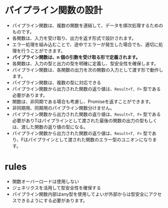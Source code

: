 # パイプライン関数の設計

- パイプライン関数は、複数の関数を連結して、データを順次処理するためのものです。
- 各関数は、入力を受け取り、出力を返す形式で設計されます。
- エラー処理を組み込むことで、途中でエラーが発生した場合でも、適切に処理を行うことができます。
- **パイプライン関数は、n 個の引数を受け取る形で定義されます。**
- 各関数は、入力の型と出力の型を明確に定義し、型安全性を確保します。
- パイプライン関数は、各関数の出力を次の関数の入力として渡す形で動作します。
- パイプライン関数は、複数の型に対応できる
- パイプライン関数から出力された関数の返り値は、`Result<T, F>` 型である必要があります。
- 関数は、非同期である場合も考慮し、Promiseを返すことができます。
- 非同期用、同期用のパイプライン関数分けません。
- パイプライン関数から出力された関数の返り値は、`Result<T, F>` 型である必要がありTはパイプラインとして渡された最後の関数の出力の型もしくは、渡した関数の返り値の型になる。
- パイプライン関数から出力された関数の返り値は、`Result<T, F>` 型であり、Fはパイプラインとして渡された関数のエラー型のユニオンになります。 

# rules
- 関数オーバーロードは使用しない
- ジェネリクスを活用して型安全性を確保する
- パイプライン関数内部はany型を使用してよいが外部からは型安全にアクセスできるようにする必要があります。
